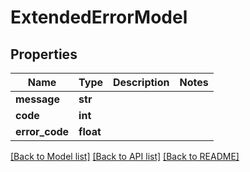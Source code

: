 # ExtendedErrorModel

## Properties
Name | Type | Description | Notes
------------ | ------------- | ------------- | -------------
**message** | **str** |  | 
**code** | **int** |  | 
**error_code** | **float** |  | 

[[Back to Model list]](../README.md#documentation-for-models) [[Back to API list]](../README.md#documentation-for-api-endpoints) [[Back to README]](../README.md)


